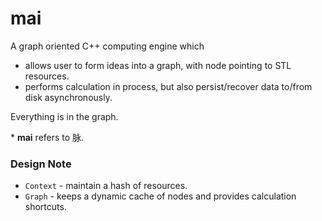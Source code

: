 # mai

A graph oriented C++ computing engine which
* allows user to form ideas into a graph, with node pointing to STL resources.
* performs calculation in process, but also persist/recover data to/from disk asynchronously.

Everything is in the graph.

\* **mai** refers to 脉. 


### Design Note
- `Context` - maintain a hash of resources.
- `Graph` - keeps a dynamic cache of nodes and provides calculation shortcuts.